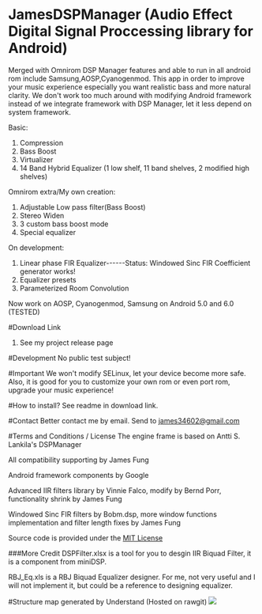 # JamesDSPManager (Audio Effect Digital Signal Proccessing library for Android)
Merged with Omnirom DSP Manager features and able to run in all android rom include Samsung,AOSP,Cyanogenmod. 
This app in order to improve your music experience especially you want realistic bass and more natural clarity.
We don't work too much around with modifying Android framework instead of we integrate framework with DSP Manager, let it less depend on system framework.

Basic:

1. Compression
2. Bass Boost
3. Virtualizer
4. 14 Band Hybrid Equalizer (1 low shelf, 11 band shelves, 2 modified high shelves)

Omnirom extra/My own creation:

1. Adjustable Low pass filter(Bass Boost)
2. Stereo Widen
3. 3 custom bass boost mode
4. Special equalizer

On development:

1. Linear phase FIR Equalizer------Status: Windowed Sinc FIR Coefficient generator works!
2. Equalizer presets
3. Parameterized Room Convolution

Now work on AOSP, Cyanogenmod, Samsung on Android 5.0 and 6.0 (TESTED)

#Download Link
1. See my project release page

#Development
No public test subject!

#Important
We won't modify SELinux, let your device become more safe.
Also, it is good for you to customize your own rom or even port rom, upgrade your music experience!

#How to install?
See readme in download link.

#Contact
Better contact me by email. Send to james34602@gmail.com

#Terms and Conditions / License
The engine frame is based on Antti S. Lankila's DSPManager

All compatibility supporting by James Fung

Android framework components by Google

Advanced IIR filters library by Vinnie Falco, modify by Bernd Porr, functionality shrink by James Fung

Windowed Sinc FIR filters by Bobm.dsp, more window functions implementation and filter length fixes by James Fung

Source code is provided under the [MIT License](http://www.opensource.org/licenses/mit-license.php)<br>

###More Credit
DSPFilter.xlsx is a tool for you to desgin IIR Biquad Filter, it is a component from miniDSP.

RBJ_Eq.xls is a RBJ Biquad Equalizer designer. For me, not very useful and I will not implement it, but could be a reference to designing equalizer.

#Structure map generated by Understand (Hosted on rawgit)
<a><img src="https://rawgit.com/james34602/JamesDSPManager/master/libjamesdsp_StructureMap.svg"/></a>
